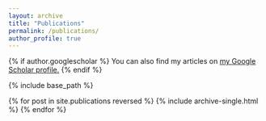 ```yaml
---
layout: archive
title: "Publications"
permalink: /publications/
author_profile: true
---
```


<script src="https://bibbase.org/service/mendeley/74c52b30-dfe0-36a7-acfb-14950def9662?jsonp=1"></script> 

{% if author.googlescholar %}
  You can also find my articles on <u><a href="{{author.googlescholar}}">my Google Scholar profile</a>.</u>
{% endif %}

{% include base_path %}

{% for post in site.publications reversed %}
  {% include archive-single.html %}
{% endfor %}
